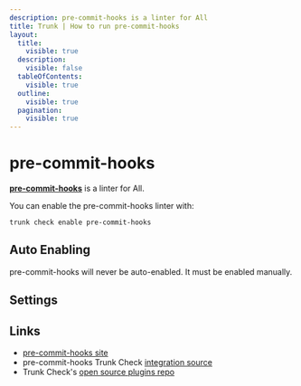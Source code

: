 ```yaml
---
description: pre-commit-hooks is a linter for All
title: Trunk | How to run pre-commit-hooks
layout:
  title:
    visible: true
  description:
    visible: false
  tableOfContents:
    visible: true
  outline:
    visible: true
  pagination:
    visible: true
---
```


# pre-commit-hooks

[**pre-commit-hooks**](https://pre-commit.com/hooks.html) is a linter for All.

You can enable the pre-commit-hooks linter with:

```shell
trunk check enable pre-commit-hooks
```

## Auto Enabling

pre-commit-hooks will never be auto-enabled. It must be enabled manually.

## Settings





## Links

- [pre-commit-hooks site](https://pre-commit.com/hooks.html)
- pre-commit-hooks Trunk Check [integration source](https://github.com/trunk-io/plugins/tree/main/linters/pre-commit-hooks)
- Trunk Check's [open source plugins repo](https://github.com/trunk-io/plugins/tree/main)

